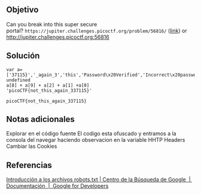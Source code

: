 ## Objetivo
Can you break into this super secure portal? `https://jupiter.challenges.picoctf.org/problem/56816/` ([link](https://jupiter.challenges.picoctf.org/problem/56816/)) or http://jupiter.challenges.picoctf.org:56816

## Solución

```
var a=['37115}','_again_3','this','Password\x20Verified','Incorrect\x20password','getElementById','value','substring','picoCTF{','not_this'];
undefined
a[8] + a[9] + a[2] + a[1] +a[0]
'picoCTF{not_this_again_337115}'

```

```
picoCTF{not_this_again_337115}
```


## Notas adicionales

Explorar en el código fuente
El codigo esta ofuscado y entramos a la consola del navegar haciendo observacion en la variable
HHTP Headers
Cambiar las Cookies

## Referencias
[Introducción a los archivos robots.txt | Centro de la Búsqueda de Google  |  Documentación  |  Google for Developers](https://developers.google.com/search/docs/crawling-indexing/robots/intro?hl=es)